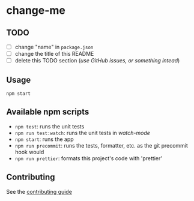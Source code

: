 # change-me

## TODO

-   [ ] change "name" in `package.json`
-   [ ] change the title of this README
-   [ ] delete this TODO section (_use GitHub issues, or something intead_)

## Usage

```
npm start
```

## Available npm scripts

-   `npm test`: runs the unit tests
-   `npm run test:watch`: runs the unit tests in _watch-mode_
-   `npm start`: runs the app
-   `npm run precommit`: runs the tests, formatter, etc. as the git precommit hook would
-   `npm run prettier`: formats this project's code with 'prettier'

## Contributing

See the [contributing guide][contributing]

[contributing]: ./.github/CONTRIBUTING.md
